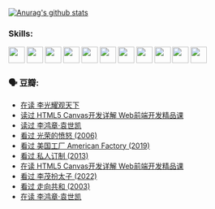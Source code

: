 
[![Anurag's github stats](https://github-readme-stats.vercel.app/api?username=w940853815)](https://github.com/anuraghazra/github-readme-stats)

### Skills:

<code><img height="32" src="https://cdn.jsdelivr.net/npm/simple-icons@v5/icons/python.svg"></code>
<code><img height="32" src="https://cdn.jsdelivr.net/npm/simple-icons@v5/icons/javascript.svg"></code>
<code><img height="32" src="https://cdn.jsdelivr.net/npm/simple-icons@v5/icons/django.svg"></code>
<code><img height="32" src="https://cdn.jsdelivr.net/npm/simple-icons@v5/icons/flask.svg"></code>
<code><img height="32" src="https://cdn.jsdelivr.net/npm/simple-icons@v5/icons/vuetify.svg"></code>
<code><img height="32" src="https://cdn.jsdelivr.net/npm/simple-icons@v5/icons/git.svg"></code>
<code><img height="32" src="https://cdn.jsdelivr.net/npm/simple-icons@v5/icons/docker.svg"></code>
<code><img height="32" src="https://cdn.jsdelivr.net/npm/simple-icons@v5/icons/postgresql.svg"></code>
<code><img height="32" src="https://cdn.jsdelivr.net/npm/simple-icons@v5/icons/elasticsearch.svg"></code>
<code><img height="32" src="https://cdn.jsdelivr.net/npm/simple-icons@v5/icons/macos.svg"></code>
<code><img height="32" src="https://cdn.jsdelivr.net/npm/simple-icons@v5/icons/linux.svg"></code>

### 🗣 豆瓣:

<!-- DOUBAN-ACTIVITIES:START -->
- [在读 李光耀观天下](https://www.douban.com/people/136069238/status/3766041312/?_i=45078701)
- [读过 HTML5 Canvas开发详解 Web前端开发精品课](https://www.douban.com/people/136069238/status/3766040143/?_i=45078701)
- [读过 李鸿章·袁世凯](https://www.douban.com/people/136069238/status/3761877441/?_i=45078701)
- [看过 光荣的愤怒‎ (2006)](https://www.douban.com/people/136069238/status/3761756079/?_i=45078701)
- [看过 美国工厂 American Factory‎ (2019)](https://www.douban.com/people/136069238/status/3755217209/?_i=45078701)
- [看过 私人订制‎ (2013)](https://www.douban.com/people/136069238/status/3754213881/?_i=45078701)
- [在读 HTML5 Canvas开发详解 Web前端开发精品课](https://www.douban.com/people/136069238/status/3753058718/?_i=45078701)
- [看过 李茂扮太子‎ (2022)](https://www.douban.com/people/136069238/status/3752867740/?_i=45078701)
- [看过 走向共和‎ (2003)](https://www.douban.com/people/136069238/status/3752592231/?_i=45078701)
- [在读 李鸿章·袁世凯](https://www.douban.com/people/136069238/status/3751912061/?_i=45078701)
<!-- DOUBAN-ACTIVITIES:END -->
<!--
**w940853815/w940853815** is a ✨ _special_ ✨ repository because its `README.md` (this file) appears on your GitHub profile.

Here are some ideas to get you started:

- 🔭 I’m currently working on ...
- 🌱 I’m currently learning ...
- 👯 I’m looking to collaborate on ...
- 🤔 I’m looking for help with ...
- 💬 Ask me about ...
- 📫 How to reach me: ...
- 😄 Pronouns: ...
- ⚡ Fun fact: ...
-->
